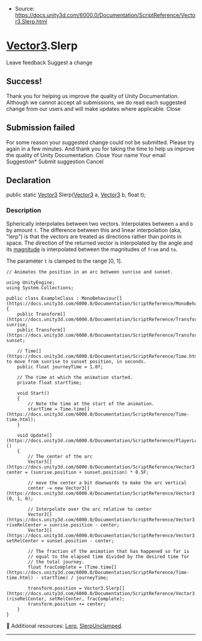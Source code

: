 * Source: https://docs.unity3d.com/6000.0/Documentation/ScriptReference/Vector3.Slerp.html

#  [Vector3](https://docs.unity3d.com/6000.0/Documentation/ScriptReference/Vector3.html).Slerp
Leave feedback
Suggest a change
## Success!
Thank you for helping us improve the quality of Unity Documentation. Although we cannot accept all submissions, we do read each suggested change from our users and will make updates where applicable.
Close
## Submission failed
For some reason your suggested change could not be submitted. Please <a>try again</a> in a few minutes. And thank you for taking the time to help us improve the quality of Unity Documentation.
Close
Your name Your email Suggestion* Submit suggestion
Cancel
## Declaration
public static [Vector3](https://docs.unity3d.com/6000.0/Documentation/ScriptReference/Vector3.html) Slerp([Vector3](https://docs.unity3d.com/6000.0/Documentation/ScriptReference/Vector3.html) a, [Vector3](https://docs.unity3d.com/6000.0/Documentation/ScriptReference/Vector3.html) b, float t); 
### Description
Spherically interpolates between two vectors.
Interpolates between `a` and `b` by amount `t`. The difference between this and linear interpolation (aka, "lerp") is that the vectors are treated as directions rather than points in space. The direction of the returned vector is interpolated by the angle and its [magnitude](https://docs.unity3d.com/6000.0/Documentation/ScriptReference/Vector3-magnitude.html) is interpolated between the magnitudes of `from` and `to`.  
  
The parameter `t` is clamped to the range [0, 1].
```
// Animates the position in an arc between sunrise and sunset.  
  
using UnityEngine;
using System.Collections;  
  
public class ExampleClass : MonoBehaviour[](https://docs.unity3d.com/6000.0/Documentation/ScriptReference/MonoBehaviour.html)
{
    public Transform[](https://docs.unity3d.com/6000.0/Documentation/ScriptReference/Transform.html) sunrise;
    public Transform[](https://docs.unity3d.com/6000.0/Documentation/ScriptReference/Transform.html) sunset;  
  
    // Time[](https://docs.unity3d.com/6000.0/Documentation/ScriptReference/Time.html) to move from sunrise to sunset position, in seconds.
    public float journeyTime = 1.0f;  
  
    // The time at which the animation started.
    private float startTime;  
  
    void Start()
    {
        // Note the time at the start of the animation.
        startTime = Time.time[](https://docs.unity3d.com/6000.0/Documentation/ScriptReference/Time-time.html);
    }  
  
    void Update[](https://docs.unity3d.com/6000.0/Documentation/ScriptReference/PlayerLoop.Update.html)()
    {
        // The center of the arc
        Vector3[](https://docs.unity3d.com/6000.0/Documentation/ScriptReference/Vector3.html) center = (sunrise.position + sunset.position) * 0.5F;  
  
        // move the center a bit downwards to make the arc vertical
        center -= new Vector3[](https://docs.unity3d.com/6000.0/Documentation/ScriptReference/Vector3.html)(0, 1, 0);  
  
        // Interpolate over the arc relative to center
        Vector3[](https://docs.unity3d.com/6000.0/Documentation/ScriptReference/Vector3.html) riseRelCenter = sunrise.position - center;
        Vector3[](https://docs.unity3d.com/6000.0/Documentation/ScriptReference/Vector3.html) setRelCenter = sunset.position - center;  
  
        // The fraction of the animation that has happened so far is
        // equal to the elapsed time divided by the desired time for
        // the total journey.
        float fracComplete = (Time.time[](https://docs.unity3d.com/6000.0/Documentation/ScriptReference/Time-time.html) - startTime) / journeyTime;  
  
        transform.position = Vector3.Slerp[](https://docs.unity3d.com/6000.0/Documentation/ScriptReference/Vector3.Slerp.html)(riseRelCenter, setRelCenter, fracComplete);
        transform.position += center;
    }
}

```

Additional resources: [Lerp](https://docs.unity3d.com/6000.0/Documentation/ScriptReference/Vector3.Lerp.html), [SlerpUnclamped](https://docs.unity3d.com/6000.0/Documentation/ScriptReference/Vector3.SlerpUnclamped.html).
* * *
